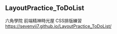 ## LayoutPractice_ToDoList


六角學院 前端精神時光屋
CSS排版練習
https://sevenvii7.github.io/LayoutPractice_ToDoList/
